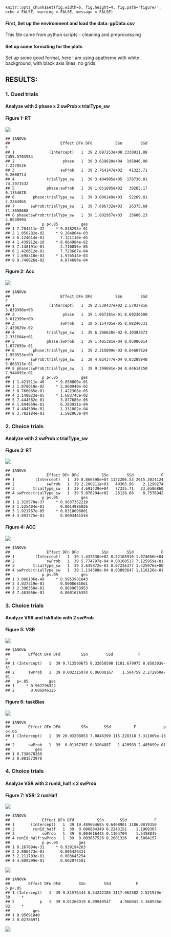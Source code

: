     knitr::opts_chunk$set(fig.width=6, fig.height=4, fig.path='figure/', echo = FALSE, warning = FALSE, message = FALSE)

#### First, Set up the environment and load the data: gpData.csv

This file came from python scripts - cleaning and preprocessing

#### Set up some formating for the plots

Set up some good format, here I am using apatheme with white background,
with black axis lines, no grids.

RESULTS:
--------

### 1. Cued trials

#### Analyze with 2 phase x 2 swProb x trialType\_sw

#### Figure 1: RT

![](figure/Figure1-1.png)

    ## $ANOVA
    ##                      Effect DFn DFd          SSn        SSd            F
    ## 1               (Intercept)   1  39 2.097253e+08 3330911.88 2455.5703984
    ## 2                     phase   1  39 3.629620e+04  195846.80    7.2278526
    ## 3                    swProb   1  39 2.764147e+02   41323.71    0.2608714
    ## 4              trialType_sw   1  39 3.404905e+05  178730.01   74.2971532
    ## 5              phase:swProb   1  39 1.051895e+02   30283.17    0.1354678
    ## 6        phase:trialType_sw   1  39 3.000149e+03   52269.81    2.2384965
    ## 7       swProb:trialType_sw   1  39 7.686732e+03   26375.68   11.3658688
    ## 8 phase:swProb:trialType_sw   1  39 1.892957e+03   25606.23    2.8830994
    ##              p p<.05          ges
    ## 1 7.784311e-37     * 9.818295e-01
    ## 2 1.050282e-02     * 9.264804e-03
    ## 3 6.124014e-01       7.121110e-05
    ## 4 1.439912e-10     * 8.064984e-02
    ## 5 7.148191e-01       2.710056e-05
    ## 6 1.426612e-01       7.723687e-04
    ## 7 1.698310e-03     * 1.976514e-03
    ## 8 9.748026e-02       4.874684e-04

#### Figure 2: Acc

![](figure/Figure2-1.png)

    ## $ANOVA
    ##                      Effect DFn DFd          SSn        SSd            F
    ## 1               (Intercept)   1  39 2.530437e+02 2.57037816 3.839398e+03
    ## 2                     phase   1  39 1.067381e-01 0.69236680 6.012399e+00
    ## 3                    swProb   1  39 5.154705e-05 0.08240331 2.439629e-02
    ## 4              trialType_sw   1  39 6.206628e-02 0.10382073 2.331504e+01
    ## 5              phase:swProb   1  39 1.405381e-04 0.05086014 1.077659e-01
    ## 6        phase:trialType_sw   1  39 2.315099e-03 0.04607624 1.959553e+00
    ## 7       swProb:trialType_sw   1  39 4.824377e-04 0.03208948 5.863313e-01
    ## 8 phase:swProb:trialType_sw   1  39 9.399691e-04 0.04614250 7.944692e-01
    ##              p p<.05          ges
    ## 1 1.421511e-40     * 9.858800e-01
    ## 2 1.878618e-02     * 2.860940e-02
    ## 3 8.766865e-01       1.422306e-05
    ## 4 2.148023e-05     * 1.683745e-02
    ## 5 7.444582e-01       3.877686e-05
    ## 6 1.694659e-01       6.383921e-04
    ## 7 4.484509e-01       1.331002e-04
    ## 8 3.782184e-01       2.592963e-04

### 2. Choice trials

#### Analyze with 2 swProb x trialType\_sw

#### Figure 3: RT

![](figure/Figure3-1.png)

    ## $ANOVA
    ##                Effect DFn DFd          SSn        SSd            F
    ## 1         (Intercept)   1  39 8.866590e+07 1322206.53 2615.3024124
    ## 2              swProb   1  39 2.200211e+03   40303.96    2.1290274
    ## 3        trialType_sw   1  39 4.691439e+04   77335.71   23.6586860
    ## 4 swProb:trialType_sw   1  39 5.076294e+02   26128.68    0.7576942
    ##              p p<.05          ges
    ## 1 2.319570e-37     * 0.9837352219
    ## 2 1.525404e-01       0.0014986026
    ## 3 1.921767e-05     * 0.0310098001
    ## 4 3.893775e-01       0.0003461544

#### Figure 4: ACC

![](figure/Figure4-1.png)

    ## $ANOVA
    ##                Effect DFn DFd          SSn        SSd            F
    ## 1         (Intercept)   1  39 1.437530e+02 0.52168910 1.074656e+04
    ## 2              swProb   1  39 5.774797e-04 0.03160517 7.125959e-01
    ## 3        trialType_sw   1  39 2.645872e-03 0.07236377 1.425976e+00
    ## 4 swProb:trialType_sw   1  39 1.114308e-04 0.03893647 1.116126e-01
    ##              p p<.05          ges
    ## 1 3.088136e-49     * 0.9953981043
    ## 2 4.037319e-01       0.0008681661
    ## 3 2.396350e-01       0.0039653953
    ## 4 7.401056e-01       0.0001676392

### 3. Choice trials

#### Analyze VSR and tskRatio with 2 swProb

#### Figure 5: VSR

![](figure/Figure5-1.png)

    ## $ANOVA
    ##        Effect DFn DFd         SSn        SSd           F            p
    ## 1 (Intercept)   1  39 9.713590675 0.32058598 1181.679975 8.858303e-31
    ## 2      swProb   1  39 0.002315078 0.06000167    1.504759 2.272950e-01
    ##   p<.05         ges
    ## 1     * 0.962296322
    ## 2       0.006046126

#### Figure 6: taskBias

![](figure/Figure6-1.png)

    ## $ANOVA
    ##        Effect DFn DFd         SSn       SSd          F            p p<.05
    ## 1 (Intercept)   1  39 20.93208053 7.0846399 115.228318 3.311069e-13     *
    ## 2      swProb   1  39  0.01167387 0.3204887   1.420583 2.405099e-01      
    ##           ges
    ## 1 0.738678268
    ## 2 0.001573976

### 4. Choice trials

#### Analyze VSR with 2 runId\_half x 2 swProb

#### Figure 7: VSR: 2 runHalf

![](figure/Figure7-1.png)

    ## $ANOVA
    ##              Effect DFn DFd          SSn       SSd            F
    ## 1       (Intercept)   1  39 19.489664685 0.6408901 1186.0019350
    ## 2        runId_half   1  39  0.006884349 0.2243151    1.1969307
    ## 3            swProb   1  39  0.004616441 0.1164709    1.5458045
    ## 4 runId_half:swProb   1  39  0.003637526 0.2801326    0.5064157
    ##              p p<.05         ges
    ## 1 8.267894e-31     * 0.939194263
    ## 2 2.806473e-01       0.005426331
    ## 3 2.211783e-01       0.003645254
    ## 4 4.809299e-01       0.002874501

![](figure/unnamed-chunk-6-1.png)

    ## $ANOVA
    ##        Effect DFn DFd        SSn        SSd           F            p p<.05
    ## 1 (Intercept)   1  39 9.81576444 0.34242185 1117.962582 2.521939e-30     *
    ## 2           p   1  39 0.01266919 0.09949547    4.966041 3.168538e-02     *
    ##          ges
    ## 1 0.95691840
    ## 2 0.02786971

![](figure/unnamed-chunk-7-1.png)
